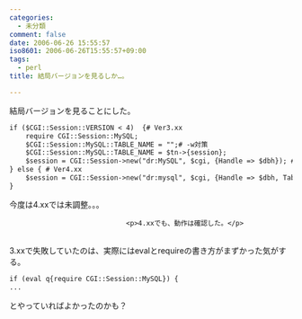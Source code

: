 ```yaml
---
categories:
  - 未分類
comment: false
date: 2006-06-26 15:55:57
iso8601: 2006-06-26T15:55:57+09:00
tags:
  - perl
title: 結局バージョンを見るしか…。

---
```


<div class="entry-body">
                                 <p>結局バージョンを見ることにした。</p>

```default
if ($CGI::Session::VERSION < 4)  {# Ver3.xx
    require CGI::Session::MySQL;
    $CGI::Session::MySQL::TABLE_NAME = "";# -w対策
    $CGI::Session::MySQL::TABLE_NAME = $tn->{session};
    $session = CGI::Session->new("dr:MySQL", $cgi, {Handle => $dbh}); # クッキーやフォーム情報からＩＤを自動的に取得する。なければ新しく作成。
} else { # Ver4.xx
    $session = CGI::Session->new("dr:mysql", $cgi, {Handle => $dbh, TableName => $tn->{session}}); # クッキーやフォーム情報からＩＤを自動的に取得する。なければ新しく作成。
}
```

<p>今度は4.xxでは未調整。。。</p>
                              
                                 <p>4.xxでも、動作は確認した。</p>

<p><br />
3.xxで失敗していたのは、実際にはevalとrequireの書き方がまずかった気がする。</p>

```default
if (eval q{require CGI::Session::MySQL}) {
...
```

<p>とやっていればよかったのかも？</p>
                              </div>    	